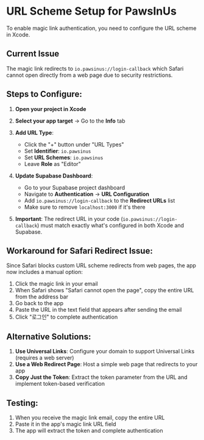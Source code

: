 # URL Scheme Setup for PawsInUs

To enable magic link authentication, you need to configure the URL scheme in Xcode.

## Current Issue
The magic link redirects to `io.pawsinus://login-callback` which Safari cannot open directly from a web page due to security restrictions.

## Steps to Configure:

1. **Open your project in Xcode**

2. **Select your app target** → Go to the **Info** tab

3. **Add URL Type**:
   - Click the "+" button under "URL Types"
   - Set **Identifier**: `io.pawsinus`
   - Set **URL Schemes**: `io.pawsinus`
   - Leave **Role** as "Editor"

4. **Update Supabase Dashboard**:
   - Go to your Supabase project dashboard
   - Navigate to **Authentication** → **URL Configuration**
   - Add `io.pawsinus://login-callback` to the **Redirect URLs** list
   - Make sure to remove `localhost:3000` if it's there

5. **Important**: The redirect URL in your code (`io.pawsinus://login-callback`) must match exactly what's configured in both Xcode and Supabase.

## Workaround for Safari Redirect Issue:

Since Safari blocks custom URL scheme redirects from web pages, the app now includes a manual option:

1. Click the magic link in your email
2. When Safari shows "Safari cannot open the page", copy the entire URL from the address bar
3. Go back to the app
4. Paste the URL in the text field that appears after sending the email
5. Click "로그인" to complete authentication

## Alternative Solutions:

1. **Use Universal Links**: Configure your domain to support Universal Links (requires a web server)
2. **Use a Web Redirect Page**: Host a simple web page that redirects to your app
3. **Copy Just the Token**: Extract the token parameter from the URL and implement token-based verification

## Testing:

1. When you receive the magic link email, copy the entire URL
2. Paste it in the app's magic link URL field
3. The app will extract the token and complete authentication